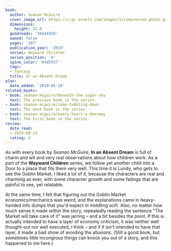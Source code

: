 ```yaml
---
book:
  author: Seanan McGuire
  cover_image_url: https://i.gr-assets.com/images/S/compressed.photo.goodreads.com/books/1525436165l/38244358._SY475_.jpg
  dimensions:
    height: 22.0
  goodreads: '38244358'
  owned: false
  pages: '187'
  publication_year: '2019'
  series: Wayward Children
  series_position: '4'
  spine_color: '#3d5557'
  tags:
  - fantasy
  title: In an Absent Dream
plan:
  date_added: '2019-05-10'
related_books:
- book: seanan-mcguire/beneath-the-sugar-sky
  text: The previous book in the series.
- book: seanan-mcguire/come-tumbling-down
  text: The next book in the series.
- book: seanan-mcguire/every-heart-a-doorway
  text: The first book in the series.
review:
  date_read:
  - 2019-09-23
  rating: 3
---
```


As with every book by *Seanan McGuire*, **In an Absent Dream** is full of charm and wit and very real observations about
how children work. As a part of the **Wayward Children** series, we follow yet another child into a Door to a place that
fits them very well. This time it is Lundy, who gets to see the Goblin Market. I liked a lot of it, because the
characters are real and charming as ever, with some character growth and some failings that are painful to see, yet
relatable.

At the same time, I felt that figuring out the Goblin Market economics/mechanics was weird, and the explanations came in
heavy-handed info dumps that you'd expect in middling scifi. Also, no matter how much sense it made within the story,
repeatedly reading the sentence "The Market will take care of it" was jarring – and a bit besides the point. If this is
actually intended to have a layer of economy criticism, it was neither well thought-out nor well executed, I think – and
if it isn't intended to have that layer, it made a bad show of avoiding the allusions. (Still a good book, but sometimes
little incongrous things can knock you out of a story, and this happened to me here.)
